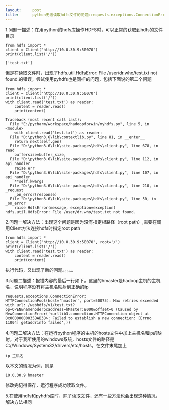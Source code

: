```yaml
---
layout:     post
title:      python无法读取hdfs文件的问题:requests.exceptions.ConnectionError: HTTPConnectionPool
---
```

<div id="article_content" class="article_content clearfix csdn-tracking-statistics" data-pid="blog" data-mod="popu_307" data-dsm="post">
								            <link rel="stylesheet" href="https://csdnimg.cn/release/phoenix/template/css/ck_htmledit_views-f76675cdea.css">
						<div class="htmledit_views" id="content_views">
                <p>1.问题一描述：在用python的hdfs库操作HDFS时，可以正常的获取到hdfs的文件目录</p>

<pre class="has">
<code class="language-python">from hdfs import *
client = Client("http://10.0.30.9:50070")
print(client.list('/'))</code></pre>

<pre class="has">
<code>['test.txt']</code></pre>

<p>但是在读取文件时，出现了hdfs.util.HdfsError: File /user/dr.who/test.txt not found.的错误，尝试使用pyhdfs也是同样的问题，包括下面说的第二个问题</p>

<pre class="has">
<code class="language-python">from hdfs import *
client = Client("http://10.0.30.9:50070")
print(client.list('/'))
with client.read('test.txt') as reader:
    content = reader.read()
    print(content)</code></pre>

<pre class="has">
<code class="language-python">Traceback (most recent call last):
  File "E:/pycharm/workspace/hadoopforwin/myhdfs.py", line 5, in &lt;module&gt;
    with client.read('test.txt') as reader:
  File "D:\python3.6\lib\contextlib.py", line 81, in __enter__
    return next(self.gen)
  File "D:\python3.6\lib\site-packages\hdfs\client.py", line 678, in read
    buffersize=buffer_size,
  File "D:\python3.6\lib\site-packages\hdfs\client.py", line 112, in api_handler
    raise err
  File "D:\python3.6\lib\site-packages\hdfs\client.py", line 107, in api_handler
    **self.kwargs
  File "D:\python3.6\lib\site-packages\hdfs\client.py", line 210, in _request
    _on_error(response)
  File "D:\python3.6\lib\site-packages\hdfs\client.py", line 50, in _on_error
    raise HdfsError(message, exception=exception)
hdfs.util.HdfsError: File /user/dr.who/test.txt not found.</code></pre>

<p>2.问题一解决方法：出现这个问题是因为没有指定根路径（root path）,需要在调用Client方法连接hdfs时指定root path</p>

<pre class="has">
<code class="language-python">from hdfs import *
client = Client("http://10.0.30.9:50070", root='/')
print(client.list('/'))
with client.read('test.txt') as reader:
    content = reader.read()
    print(content)</code></pre>

<p>执行代码，又出现了新的问题。。。。。</p>

<p>3.问题二描述：报错内容的最后一行如下，这里的hmaster是hadoop主机的主机名，说明程序没有将主机名映射到正确的ip</p>

<pre class="has">
<code class="language-python">requests.exceptions.ConnectionError: HTTPConnectionPool(host='hmaster', port=50075): Max retries exceeded with url: /webhdfs/v1/test.txt?op=OPEN&amp;namenoderpcaddress=hMaster:9000&amp;offset=0 (Caused by NewConnectionError('&lt;urllib3.connection.HTTPConnection object at 0x00000000035BAB38&gt;: Failed to establish a new connection: [Errno 11004] getaddrinfo failed',))</code></pre>

<p>4.问题二解决方法：在运行python程序的主机的hosts文件中加上主机名和ip的映射，对于我所使用的windows系统，hosts文件的路径是<a>C://Windows/System32/drivers/etc/hosts</a>，在文件末尾加上</p>

<pre class="has">
<code>ip 主机名</code></pre>

<p>以本文的情况为例，则是</p>

<pre class="has">
<code>10.0.30.9 hmaster</code></pre>

<p>修改完记得保存，运行程序成功读取文件。</p>

<p>5.在使用hdfs和pyhdfs库时，除了读取文件，还有一些方法也会出现这种情况，解决方法相同</p>            </div>
                </div>